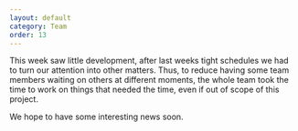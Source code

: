 ```yaml
---
layout: default
category: Team
order: 13
---
```


This week saw little development, after last weeks tight schedules we had to
turn our attention into other matters. Thus, to reduce having some team
members waiting on others at different moments, the whole team took the time
to work on things that needed the time, even if out of scope of this project.

We hope to have some interesting news soon.

